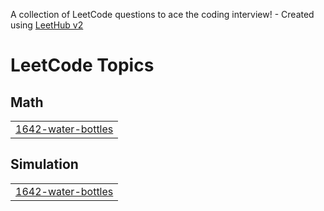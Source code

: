 A collection of LeetCode questions to ace the coding interview! - Created using [LeetHub v2](https://github.com/arunbhardwaj/LeetHub-2.0)
<!---LeetCode Topics Start-->
# LeetCode Topics
## Math
|  |
| ------- |
| [1642-water-bottles](https://github.com/harsh-srivastv/October-Leetcode-Challenge-2025/tree/master/1642-water-bottles) |
## Simulation
|  |
| ------- |
| [1642-water-bottles](https://github.com/harsh-srivastv/October-Leetcode-Challenge-2025/tree/master/1642-water-bottles) |
<!---LeetCode Topics End-->